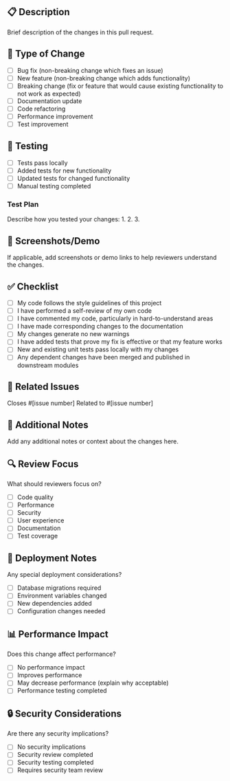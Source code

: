 ## 📋 Description
Brief description of the changes in this pull request.

## 🔄 Type of Change
- [ ] Bug fix (non-breaking change which fixes an issue)
- [ ] New feature (non-breaking change which adds functionality)
- [ ] Breaking change (fix or feature that would cause existing functionality to not work as expected)
- [ ] Documentation update
- [ ] Code refactoring
- [ ] Performance improvement
- [ ] Test improvement

## 🧪 Testing
- [ ] Tests pass locally
- [ ] Added tests for new functionality
- [ ] Updated tests for changed functionality
- [ ] Manual testing completed

### Test Plan
Describe how you tested your changes:
1. 
2. 
3. 

## 📱 Screenshots/Demo
If applicable, add screenshots or demo links to help reviewers understand the changes.

## ✅ Checklist
- [ ] My code follows the style guidelines of this project
- [ ] I have performed a self-review of my own code
- [ ] I have commented my code, particularly in hard-to-understand areas
- [ ] I have made corresponding changes to the documentation
- [ ] My changes generate no new warnings
- [ ] I have added tests that prove my fix is effective or that my feature works
- [ ] New and existing unit tests pass locally with my changes
- [ ] Any dependent changes have been merged and published in downstream modules

## 🔗 Related Issues
Closes #[issue number]
Related to #[issue number]

## 📝 Additional Notes
Add any additional notes or context about the changes here.

## 🔍 Review Focus
What should reviewers focus on?
- [ ] Code quality
- [ ] Performance
- [ ] Security
- [ ] User experience
- [ ] Documentation
- [ ] Test coverage

## 🚀 Deployment Notes
Any special deployment considerations?
- [ ] Database migrations required
- [ ] Environment variables changed
- [ ] New dependencies added
- [ ] Configuration changes needed

## 📊 Performance Impact
Does this change affect performance?
- [ ] No performance impact
- [ ] Improves performance
- [ ] May decrease performance (explain why acceptable)
- [ ] Performance testing completed

## 🔒 Security Considerations
Are there any security implications?
- [ ] No security implications
- [ ] Security review completed
- [ ] Security testing completed
- [ ] Requires security team review

